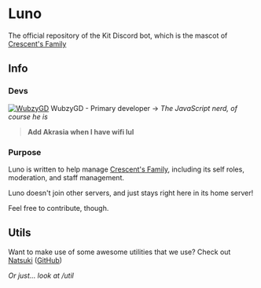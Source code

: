 # Luno
The official repository of the Kit Discord bot, which is the mascot of [Crescent's Family](https://discord.gg/crescent)

## Info

### Devs

[![WubzyGD](https://api.slushie.gg/avatar/330547934951112705?size=32&format=gif)](https://github.com/WubzyGD "Wubzy's GitHub") WubzyGD - Primary developer -> _The JavaScript nerd, of course he is_  
> **Add Akrasia when I have wifi lul**

### Purpose

Luno is written to help manage [Crescent's Family](https://discord.gg/crescent), including its self roles, moderation, and staff management.

Luno doesn't join other servers, and just stays right here in its home server!

Feel free to contribute, though.

## Utils

Want to make use of some awesome utilities that we use? Check out [Natsuki](https://git.wubzy.xyz/NatsukiDev/Natsuki) ([GitHub](https://github.com/NatsukiDev/Natsuki))

_Or just... look at /util_